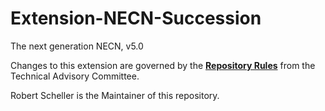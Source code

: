 # Extension-NECN-Succession

The next generation NECN, v5.0

Changes to this extension are governed by the [**Repository Rules**](https://sites.google.com/site/landismodel/developers) from the Technical Advisory Committee.

Robert Scheller is the Maintainer of this repository.
